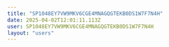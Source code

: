 ```yaml
---
title: "SP1048EY7VW9MKV6CGE4MNAGQGTEKB0DS1W7F7N4H"
date: 2025-04-02T12:01:11.113Z
user: SP1048EY7VW9MKV6CGE4MNAGQGTEKB0DS1W7F7N4H
layout: "users"
---
```

    